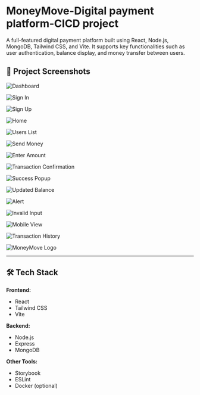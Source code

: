 # MoneyMove-Digital payment platform-CICD project




A full-featured digital payment platform  built using React, Node.js, MongoDB, Tailwind CSS, and Vite. It supports key functionalities such as user authentication, balance display, and money transfer between users.



## 📸 Project Screenshots

![Dashboard](https://drive.google.com/uc?export=view&id=1CyqIYzKeJZD00IOFmdvUvwe57g9PUN8f)

![Sign In](https://drive.google.com/uc?export=view&id=1meSzaMueK0EmneFUyBBrlgvrRnv0EP3m)

![Sign Up](https://drive.google.com/uc?export=view&id=18XOLRtNPraJZ5uBdPwInr5TuKWeDue5m)

![Home](https://drive.google.com/uc?export=view&id=1ErkbEk40FL2lXoW4WWEwwHjAE2gIV4ld)

![Users List](https://drive.google.com/uc?export=view&id=13j0NYubyNxOrOQqwUaF9vg4x65GfFNV8)

![Send Money](https://drive.google.com/uc?export=view&id=1CpToSd6t3hwRJeGPUHTLjScCpzIxcGbn)

![Enter Amount](https://drive.google.com/uc?export=view&id=1NXQMUnAZlNFjq5nqXcXDc3ZUuXpLJF6l)

![Transaction Confirmation](https://drive.google.com/uc?export=view&id=1rxPSw55TD8m8LFdlzgjm8LykGuDxqTKO)

![Success Popup](https://drive.google.com/uc?export=view&id=1pgBznfWlV-BaHexF9gg8hf7wAbBUKyHl)

![Updated Balance](https://drive.google.com/uc?export=view&id=1HL4fqpGtNH41TNfpV_Z14CbbKgKAaIzA)

![Alert](https://drive.google.com/uc?export=view&id=1sjwOB5ig8eDbg-YZhET-SlqKoxqP44bf)

![Invalid Input](https://drive.google.com/uc?export=view&id=1fJgR0d30o7IHX82swKbMMeQzxFiJc5S3)

![Mobile View](https://drive.google.com/uc?export=view&id=1mr3NvxXhB27tpidW5iwAY1Y6a3GDS4sV)

![Transaction History](https://drive.google.com/uc?export=view&id=1xnGCt8jNn7Jyt39BQn3b9fD5FCd8rRcn)

![MoneyMove Logo](https://drive.google.com/uc?export=view&id=1rB4Yv8tOZIzS21B6VbVX2ksEH-FyDtBi)

---

## 🛠️ Tech Stack

**Frontend:**
- React
- Tailwind CSS
- Vite

**Backend:**
- Node.js
- Express
- MongoDB

**Other Tools:**
- Storybook
- ESLint
- Docker (optional)




